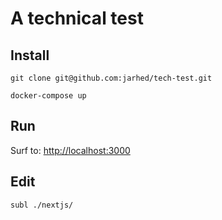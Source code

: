 # A technical test


## Install
```
git clone git@github.com:jarhed/tech-test.git

docker-compose up
```

## Run
Surf to: [http://localhost:3000](http://localhost:3000)

## Edit
```
subl ./nextjs/
```